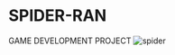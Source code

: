 # SPIDER-RAN
GAME DEVELOPMENT PROJECT
![spider](https://github.com/Vaibhav15792/SPIDER-RAN/assets/141333940/7ca0e17b-ec59-44ef-992b-f7e917bc2fa8)
